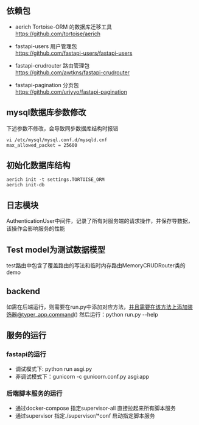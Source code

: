 ## 依赖包

* aerich Tortoise-ORM 的数据库迁移工具  
  https://github.com/tortoise/aerich

* fastapi-users 用户管理包   
  https://github.com/fastapi-users/fastapi-users

* fastapi-crudrouter 路由管理包   
  https://github.com/awtkns/fastapi-crudrouter

* fastapi-pagination 分页包   
  https://github.com/uriyyo/fastapi-pagination

## mysql数据库参数修改

下述参数不修改，会导致同步数据库结构时报错

```shell
vi /etc/mysql/mysql.conf.d/mysqld.cnf
max_allowed_packet = 25600
```

## 初始化数据库结构

```shell
aerich init -t settings.TORTOISE_ORM
aerich init-db
```

## 日志模块

AuthenticationUser中间件，记录了所有对服务端的请求操作，并保存导数据，该操作会影响服务的性能

## Test model为测试数据模型

test路由中包含了覆盖路由的写法和临时内存路由MemoryCRUDRouter类的demo

## backend

如需在后端运行，则需要在run.py中添加对应方法，并且需要在该方法上添加装饰器@typer_app.command()
然后运行：python run.py --help

## 服务的运行
### fastapi的运行

* 调试模式下: python run asgi.py 
* 非调试模式下：gunicorn -c gunicorn.conf.py asgi:app

### 后端脚本服务的运行

* 通过docker-compose 指定supervisor-all 直接拉起来所有脚本服务
* 通过supervisor 指定./supervisor/*conf 启动指定脚本服务



